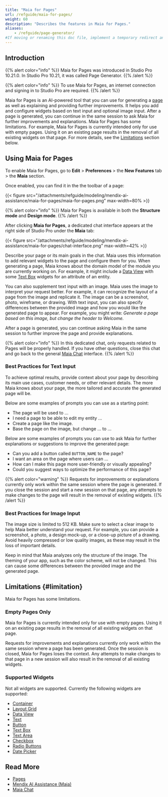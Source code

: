 ```yaml
---
title: "Maia for Pages"
url: /refguide/maia-for-pages/
weight: 60
description: "Describes the features in Maia for Pages."
aliases:
    - /refguide/page-generator/
#If moving or renaming this doc file, implement a temporary redirect and let the respective team know they should update the URL in the product. See Mapping to Products for more details.
---
```


## Introduction

{{% alert color="info" %}}
Maia for Pages was introduced in Studio Pro 10.21.0. In Studio Pro 10.21, it was called Page Generator.
{{% /alert %}}

{{% alert color="info" %}}
To use Maia for Pages, an internet connection and signing in to Studio Pro are required.
{{% /alert %}}

Maia for Pages is an AI-powered tool that you can use for generating a [page](/refguide/page/) as well as explaining and providing further improvements. It helps you add and configure widgets based on text input and optional image input. After a page is generated, you can continue in the same session to ask Maia for further improvements and explanations. Maia for Pages has some limitations. For example, Maia for Pages is currently intended only for use with empty pages. Using it on an existing page results in the removal of all existing widgets on that page. For more details, see the [Limitations](#limitation) section below.

## Using Maia for Pages

To enable Maia for Pages, go to **Edit** > **Preferences** > the **New Features** tab > the **Maia** section.

Once enabled, you can find it in the the toolbar of a page:

{{< figure src="/attachments/refguide/modeling/mendix-ai-assistance/maia-for-pages/maia-for-pages.png" max-width=80% >}}

{{% alert color="info" %}}
Maia for Pages is available in both the **Structure mode** and **Design mode**.
{{% /alert %}}

After clicking **Maia for Pages**, a dedicated chat interface appears at the right side of Studio Pro under the **Maia** tab:

{{< figure src="/attachments/refguide/modeling/mendix-ai-assistance/maia-for-pages/chat-interface.png" max-width=42% >}}

Describe your page or its main goals in the chat. Maia uses this information to add relevant widgets to the page and configure them for you. When generating a page, Maia knows about the domain model of the module you are currently working on. For example, it might include a [Data View](/refguide/data-view/) with some [Text Box](/refguide/text-box/) widgets for an attribute of an entity.

You can also supplement text input with an image. Maia uses the image to interpret your request better. For example, it can recognize the layout of a page from the image and replicate it. The image can be a screenshot, photo, wireframe, or drawing. With text input, you can also specify differences between the provided image and how you would like the generated page to appear. For example, you might write: *Generate a page based on this image, but change the header to Welcome.*

After a page is generated, you can continue asking Maia in the same session to further improve the page and provide explanations.

{{% alert color="info" %}}
In this dedicated chat, only requests related to Pages will be properly handled. If you have other questions, close this chat and go back to the general [Maia Chat](/refguide/maia-chat/) interface.
{{% /alert %}}

### Best Practices for Text Input

To achieve optimal results, provide context about your page by describing its main use cases, customer needs, or other relevant details. The more Maia knows about your page, the more tailored and accurate the generated page will be.

Below are some examples of prompts you can use as a starting point:

* The page will be used to ...
* I need a page to be able to edit my entity ...
* Create a page like the image.
* Base the page on the image, but change ... to ...

Below are some examples of prompts you can use to ask Maia for further explanations or suggestions to improve the generated page:

* Can you add a button called `BUTTON_NAME` to the page?
* I want an area on the page where users can ...
* How can I make this page more user-friendly or visually appealing?
* Could you suggest ways to optimize the performance of this page?

{{% alert color="warning" %}}
Requests for improvements or explanations currently only work within the same session where the page is generated. If you close the session and start a new session on that page, any attempts to make changes to the page will result in the removal of existing widgets.
{{% /alert %}}

### Best Practices for Image Input

The image size is limited to 512 KB. Make sure to select a clear image to help Maia better understand your request. For example, you can provide a screenshot, a photo, a design mock-up, or a close-up picture of a drawing. Avoid heavily compressed or low quality images, as these may result in the loss of important details.

Keep in mind that Maia analyzes only the structure of the image. The theming of your app, such as the color scheme, will not be changed. This can cause some differences between the provided image and the generated page.

## Limitations {#limitation}

Maia for Pages has some limitations.

### Empty Pages Only

Maia for Pages is currently intended only for use with empty pages. Using it on an existing page results in the removal of all existing widgets on that page. 

Requests for improvements and explanations currently only work within the same session where a page has been generated. Once the session is closed, Maia for Pages loses the context. Any attempts to make changes to that page in a new session will also result in the removal of all existing widgets.

### Supported Widgets

Not all widgets are supported. Currently the following widgets are supported:

* [Container](/refguide/container/)
* [Layout Grid](/refguide/layout-grid/)
* [Data View](/refguide/data-view/)
* [Text](/refguide/text/)
* [Button](/refguide/button-widgets/)
* [Text Box](/refguide/text-box/)
* [Text Area](/refguide/text-area/)
* [Checkbox](/refguide/check-box/)
* [Radio Buttons](/refguide/radio-buttons/)
* [Date Picker](/refguide/date-picker/)

## Read More

* [Pages](/refguide/page/)
* [Mendix AI Assistance (Maia)](/refguide/mendix-ai-assistance/)
* [Maia Chat](/refguide/maia-chat/)
